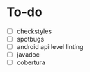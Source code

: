 # To-do

- [ ] checkstyles
- [ ] spotbugs
- [ ] android api level linting
- [ ] javadoc
- [ ] cobertura

